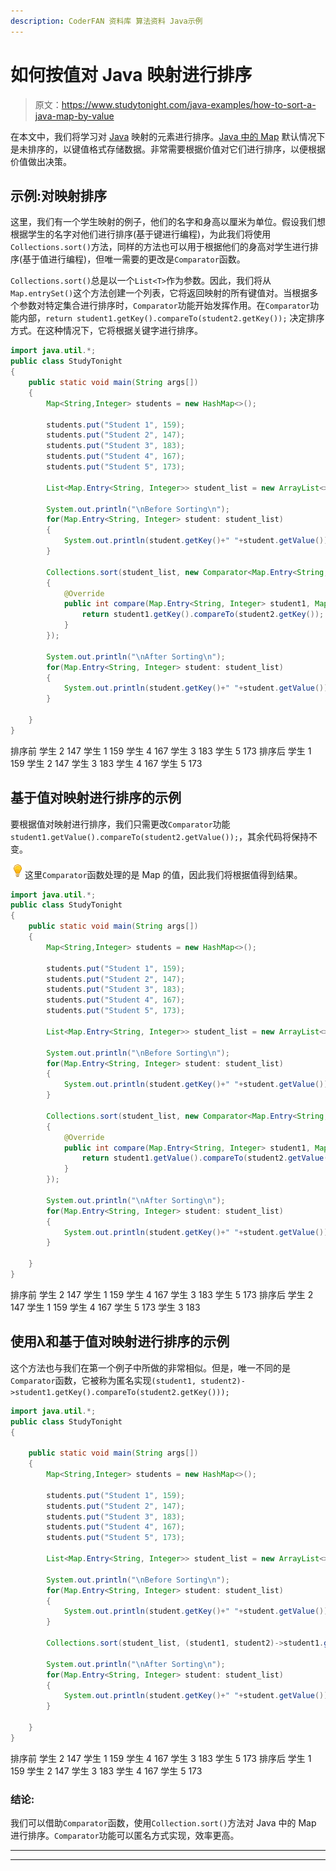 ```yaml
---
description: CoderFAN 资料库 算法资料 Java示例
---
```


# 如何按值对 Java 映射进行排序

> 原文：<https://www.studytonight.com/java-examples/how-to-sort-a-java-map-by-value>

在本文中，我们将学习对 [Java](https://www.studytonight.com/java/overview-of-java.php) 映射的元素进行排序。[Java 中的 Map](https://www.studytonight.com/java/map-interface-in-java.php) 默认情况下是未排序的，以键值格式存储数据。非常需要根据价值对它们进行排序，以便根据价值做出决策。

## 示例:对映射排序

这里，我们有一个学生映射的例子，他们的名字和身高以厘米为单位。假设我们想根据学生的名字对他们进行排序(基于键进行编程)，为此我们将使用`Collections.sort()`方法，同样的方法也可以用于根据他们的身高对学生进行排序(基于值进行编程)，但唯一需要的更改是`Comparator`函数。

`Collections.sort()`总是以一个`List<T>`作为参数。因此，我们将从`Map.entrySet()`这个方法创建一个列表，它将返回映射的所有键值对。当根据多个参数对特定集合进行排序时，`Comparator`功能开始发挥作用。在`Comparator`功能内部，`return student1.getKey().compareTo(student2.getKey());` 决定排序方式。在这种情况下，它将根据关键字进行排序。

```java
import java.util.*;
public class StudyTonight
{
    public static void main(String args[])
    {
        Map<String,Integer> students = new HashMap<>();            

        students.put("Student 1", 159);
        students.put("Student 2", 147);
        students.put("Student 3", 183);
        students.put("Student 4", 167);
        students.put("Student 5", 173);

        List<Map.Entry<String, Integer>> student_list = new ArrayList<>(students.entrySet());

        System.out.println("\nBefore Sorting\n");
        for(Map.Entry<String, Integer> student: student_list)
        {
            System.out.println(student.getKey()+" "+student.getValue());
        }

        Collections.sort(student_list, new Comparator<Map.Entry<String, Integer>>()
        {
            @Override
            public int compare(Map.Entry<String, Integer> student1, Map.Entry<String, Integer> student2){
                return student1.getKey().compareTo(student2.getKey());
            }
        });

        System.out.println("\nAfter Sorting\n");
        for(Map.Entry<String, Integer> student: student_list)
        {
            System.out.println(student.getKey()+" "+student.getValue());
        }             

    }
}
```

排序前
学生 2 147
学生 1 159
学生 4 167
学生 3 183
学生 5 173
排序后
学生 1 159
学生 2 147
学生 3 183
学生 4 167
学生 5 173

## 基于值对映射进行排序的示例

要根据值对映射进行排序，我们只需更改`Comparator`功能`student1.getValue().compareTo(student2.getValue());`，其余代码将保持不变。

![enlightened](img/bcefbc0bebd753ed2a05f55c0b74d9f0.png "enlightened")这里`Comparator`函数处理的是 Map 的值，因此我们将根据值得到结果。

```java
import java.util.*;
public class StudyTonight
{
    public static void main(String args[])
    {
        Map<String,Integer> students = new HashMap<>();            

        students.put("Student 1", 159);
        students.put("Student 2", 147);
        students.put("Student 3", 183);
        students.put("Student 4", 167);
        students.put("Student 5", 173);

        List<Map.Entry<String, Integer>> student_list = new ArrayList<>(students.entrySet());

        System.out.println("\nBefore Sorting\n");
        for(Map.Entry<String, Integer> student: student_list)
        {
            System.out.println(student.getKey()+" "+student.getValue());
        }

        Collections.sort(student_list, new Comparator<Map.Entry<String, Integer>>()
        {
            @Override
            public int compare(Map.Entry<String, Integer> student1, Map.Entry<String, Integer> student2){
                return student1.getValue().compareTo(student2.getValue());
            }
        });

        System.out.println("\nAfter Sorting\n");
        for(Map.Entry<String, Integer> student: student_list)
        {
            System.out.println(student.getKey()+" "+student.getValue());
        }             

    }
}
```

排序前
学生 2 147
学生 1 159
学生 4 167
学生 3 183
学生 5 173
排序后
学生 2 147
学生 1 159
学生 4 167
学生 5 173
学生 3 183

## 使用λ和基于值对映射进行排序的示例

这个方法也与我们在第一个例子中所做的非常相似。但是，唯一不同的是`Comparator`函数，它被称为匿名实现`(student1, student2)->student1.getKey().compareTo(student2.getKey()));`

```java
import java.util.*;
public class StudyTonight
{

    public static void main(String args[])
    {
        Map<String,Integer> students = new HashMap<>();            

        students.put("Student 1", 159);
        students.put("Student 2", 147);
        students.put("Student 3", 183);
        students.put("Student 4", 167);
        students.put("Student 5", 173);

        List<Map.Entry<String, Integer>> student_list = new ArrayList<>(students.entrySet());

        System.out.println("\nBefore Sorting\n");
        for(Map.Entry<String, Integer> student: student_list)
        {
            System.out.println(student.getKey()+" "+student.getValue());
        }

        Collections.sort(student_list, (student1, student2)->student1.getKey().compareTo(student2.getKey())); 

        System.out.println("\nAfter Sorting\n");
        for(Map.Entry<String, Integer> student: student_list)
        {
            System.out.println(student.getKey()+" "+student.getValue());
        }             

    }
}
```

排序前
学生 2 147
学生 1 159
学生 4 167
学生 3 183
学生 5 173
排序后
学生 1 159
学生 2 147
学生 3 183
学生 4 167
学生 5 173

### 结论:

我们可以借助`Comparator`函数，使用`Collection.sort()`方法对 Java 中的 Map 进行排序。`Comparator`功能可以匿名方式实现，效率更高。

* * *

* * *